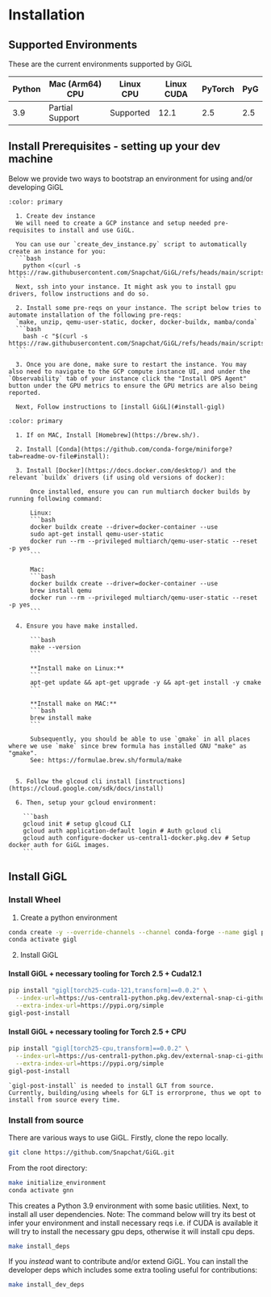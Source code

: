 # Installation

## Supported Environments

These are the current environments supported by GiGL

| Python | Mac (Arm64) CPU | Linux CPU | Linux CUDA | PyTorch | PyG |
| ------ | --------------- | --------- | ---------- | ------- | --- |
| 3.9    | Partial Support | Supported | 12.1       | 2.5     | 2.5 |

## Install Prerequisites - setting up your dev machine

Below we provide two ways to bootstrap an environment for using and/or developing GiGL

````{dropdown} (Recommended) Developing/experimenting on a GCP cloud instance.
:color: primary

  1. Create dev instance
  We will need to create a GCP instance and setup needed pre-requisites to install and use GiGL.

  You can use our `create_dev_instance.py` script to automatically create an instance for you:
  ```bash
    python <(curl -s https://raw.githubusercontent.com/Snapchat/GiGL/refs/heads/main/scripts/create_dev_instance.py)
  ```
  Next, ssh into your instance. It might ask you to install gpu drivers, follow instructions and do so.

  2. Install some pre-reqs on your instance. The script below tries to automate installation of the following pre-reqs:
  `make, unzip, qemu-user-static, docker, docker-buildx, mamba/conda`
  ```bash
    bash -c "$(curl -s https://raw.githubusercontent.com/Snapchat/GiGL/refs/heads/main/scripts/scripts/startup_dev_instance.sh)"
  ```

  3. Once you are done, make sure to restart the instance. You may also need to navigate to the GCP compute instance UI, and under the `Observability` tab of your instance click the "Install OPS Agent" button under the GPU metrics to ensure the GPU metrics are also being reported.

  Next, Follow instructions to [install GiGL](#install-gigl)

````

````{dropdown} Manual Setup
:color: primary

  1. If on MAC, Install [Homebrew](https://brew.sh/).

  2. Install [Conda](https://github.com/conda-forge/miniforge?tab=readme-ov-file#install):

  3. Install [Docker](https://docs.docker.com/desktop/) and the relevant `buildx` drivers (if using old versions of docker):

      Once installed, ensure you can run multiarch docker builds by running following command:

      Linux:
      ```bash
      docker buildx create --driver=docker-container --use
      sudo apt-get install qemu-user-static
      docker run --rm --privileged multiarch/qemu-user-static --reset -p yes
      ```

      Mac:
      ```bash
      docker buildx create --driver=docker-container --use
      brew install qemu
      docker run --rm --privileged multiarch/qemu-user-static --reset -p yes
      ```

  4. Ensure you have make installed.

      ```bash
      make --version
      ```

      **Install make on Linux:**
      ```
      apt-get update && apt-get upgrade -y && apt-get install -y cmake
      ```

      **Install make on MAC:**
      ```bash
      brew install make
      ```

      Subsequently, you should be able to use `gmake` in all places where we use `make` since brew formula has installed GNU "make" as "gmake".
      See: https://formulae.brew.sh/formula/make


  5. Follow the glcoud cli install [instructions](https://cloud.google.com/sdk/docs/install)

  6. Then, setup your gcloud environment:

    ```bash
    gcloud init # setup glcoud CLI
    gcloud auth application-default login # Auth gcloud cli
    gcloud auth configure-docker us-central1-docker.pkg.dev # Setup docker auth for GiGL images.
    ```
````

## Install GiGL

### Install Wheel

1. Create a python environment

```bash
conda create -y --override-channels --channel conda-forge --name gigl python=3.9
conda activate gigl
```

2. Install GiGL

#### Install GiGL + necessary tooling for Torch 2.5 + Cuda12.1

```bash
pip install "gigl[torch25-cuda-121,transform]==0.0.2" \
  --index-url=https://us-central1-python.pkg.dev/external-snap-ci-github-gigl/gigl/simple/ \
  --extra-index-url=https://pypi.org/simple
gigl-post-install
```

#### Install GiGL + necessary tooling for Torch 2.5 + CPU

```bash
pip install "gigl[torch25-cpu,transform]==0.0.2" \
  --index-url=https://us-central1-python.pkg.dev/external-snap-ci-github-gigl/gigl/simple/ \
  --extra-index-url=https://pypi.org/simple
gigl-post-install
```

```{note}
`gigl-post-install` is needed to install GLT from source.
Currently, building/using wheels for GLT is errorprone, thus we opt to install from source every time.
```

### Install from source

There are various ways to use GiGL. Firstly, clone the repo locally.

```bash
git clone https://github.com/Snapchat/GiGL.git
```

From the root directory:

```bash
make initialize_environment
conda activate gnn
```

This creates a Python 3.9 environment with some basic utilities. Next, to install all user dependencies. Note: The
command below will try its best ot infer your environment and install necessary reqs i.e. if CUDA is available it will
try to install the necessary gpu deps, otherwise it will install cpu deps.

```bash
make install_deps
```

If you *instead* want to contribute and/or extend GiGL. You can install the developer deps which includes some extra
tooling useful for contributions:

```bash
make install_dev_deps
```
